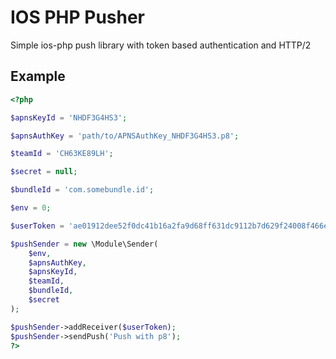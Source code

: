 IOS PHP Pusher
=
Simple ios-php push library with token based authentication and HTTP/2

Example
-
```php
<?php

$apnsKeyId = 'NHDF3G4HS3';

$apnsAuthKey = 'path/to/APNSAuthKey_NHDF3G4HS3.p8';

$teamId = 'CH63KE89LH';

$secret = null;

$bundleId = 'com.somebundle.id';

$env = 0;

$userToken = 'ae01912dee52f0dc41b16a2fa9d68ff631dc9112b7d629f24008f466e1efef2d';

$pushSender = new \Module\Sender(
    $env,
    $apnsAuthKey,
    $apnsKeyId,
    $teamId,
    $bundleId,
    $secret
);

$pushSender->addReceiver($userToken);
$pushSender->sendPush('Push with p8');
?>
```
